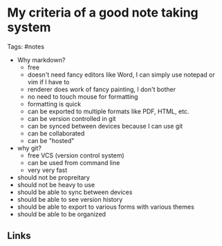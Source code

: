# My criteria of a good note taking system
Tags: #notes

- Why markdown?
	- free
	- doesn't need fancy editors like Word, I can simply use notepad or vim if I have to
	- renderer does work of fancy painting, I don't bother
	- no need to touch mouse for formatting
	- formatting is quick
	- can be exported to multiple formats like PDF, HTML, etc.
	- can be version controlled in git
	- can be synced between devices because I can use git
	- can be collaborated
	- can be "hosted"
- why git?
	- free VCS (version control system)
	- can be used from command line
	- very very fast
- should not be propreitary
- should not be heavy to use
- should be able to sync between devices
- should be able to see version history
- should be able to export to various forms with various themes
- should be able to be organized

## Links


